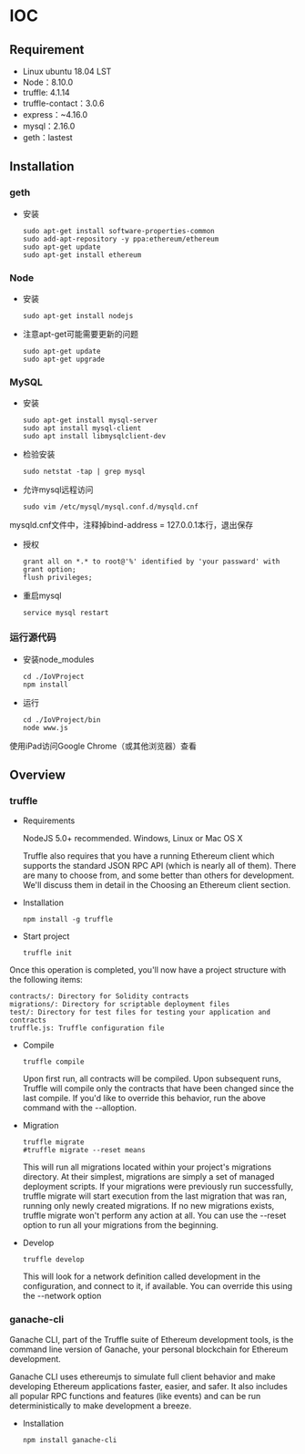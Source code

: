# IOC
## Requirement

- Linux ubuntu 18.04 LST
- Node：8.10.0
- truffle: 4.1.14 
- truffle-contact：3.0.6
- express：~4.16.0
- mysql：2.16.0
- geth：lastest
## Installation
### geth
- 安装

   ```
   sudo apt-get install software-properties-common 
   sudo add-apt-repository -y ppa:ethereum/ethereum 
   sudo apt-get update 
   sudo apt-get install ethereum 
   ```
### Node

- 安装

    ```
    sudo apt-get install nodejs
    ```

- 注意apt-get可能需要更新的问题

    ```
    sudo apt-get update
    sudo apt-get upgrade
    ```

### MySQL

- 安装

    ```
    sudo apt-get install mysql-server
    sudo apt install mysql-client
    sudo apt install libmysqlclient-dev
    ```
- 检验安装

    ```
    sudo netstat -tap | grep mysql
    ```

- 允许mysql远程访问

   ```
   sudo vim /etc/mysql/mysql.conf.d/mysqld.cnf
   ```

mysqld.cnf文件中，注释掉bind-address = 127.0.0.1本行，退出保存

- 授权

    ```
    grant all on *.* to root@'%' identified by 'your passward' with grant option;
    flush privileges;
    ```

- 重启mysql

    ```
    service mysql restart
    ```

### 运行源代码

- 安装node_modules

    ```
    cd ./IoVProject
    npm install 
    ```

- 运行

    ```
    cd ./IoVProject/bin
    node www.js
    ```

使用iPad访问Google Chrome（或其他浏览器）查看


## Overview
### truffle

- Requirements

    NodeJS 5.0+ recommended.
    Windows, Linux or Mac OS X

  Truffle also requires that you have a running Ethereum client which supports the standard JSON RPC API (which is nearly all of them). There are many to choose from, and some better than others for development. We'll discuss them in detail in the Choosing an Ethereum client section.

- Installation

    ```
    npm install -g truffle
    ```

- Start project

    ```
    truffle init
    ```

Once this operation is completed, you'll now have a project structure with the following items:

    contracts/: Directory for Solidity contracts
    migrations/: Directory for scriptable deployment files
    test/: Directory for test files for testing your application and contracts
    truffle.js: Truffle configuration file

- Compile

    ```
    truffle compile
    ```

  Upon first run, all contracts will be compiled. Upon subsequent runs, Truffle will compile only the contracts that have been changed since the last compile. If you'd like to override this behavior, run the above command with the --alloption.

- Migration

    ```
    truffle migrate
    #truffle migrate --reset means 
    ```

  This will run all migrations located within your project's migrations directory. At their simplest, migrations are simply a set of managed deployment scripts. If your migrations were previously run successfully, truffle migrate will start execution from the last migration that was ran, running only newly created migrations. If no new migrations exists, truffle migrate won't perform any action at all. You can use the --reset option to run all your migrations from the beginning.

- Develop

    ```
    truffle develop 
    ```

  This will look for a network definition called development in the configuration, and connect to it, if available. You can override this using the --network <name> option

### ganache-cli

  Ganache CLI, part of the Truffle suite of Ethereum development tools, is the command line version of Ganache, your personal blockchain for Ethereum development.

  Ganache CLI uses ethereumjs to simulate full client behavior and make developing Ethereum applications faster, easier, and safer. It also includes all popular RPC functions and features (like events) and can be run deterministically to make development a breeze.

- Installation

    ```
    npm install ganache-cli
    ```



